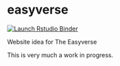 # easyverse

[![Launch Rstudio Binder](http://mybinder.org/badge.svg)](https://mybinder.org/v2/gh/pdwaggoner/easyverse/master?urlpath=rstudio)

Website idea for The Easyverse

This is very much a work in progress. 
